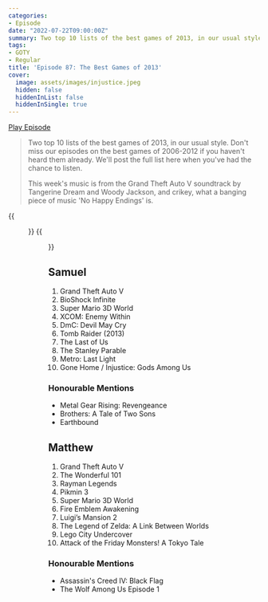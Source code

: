 ```yaml
---
categories:
- Episode
date: "2022-07-22T09:00:00Z"
summary: Two top 10 lists of the best games of 2013, in our usual style.
tags:
- GOTY
- Regular
title: 'Episode 87: The Best Games of 2013'
cover: 
  image: assets/images/injustice.jpeg
  hidden: false
  hiddenInList: false
  hiddenInSingle: true
---
```


[Play Episode](https://www.patreon.com/posts/episode-87-best-69404776)
> Two top 10 lists of the best games of 2013, in our usual style. Don't miss our episodes on the best games of 2006-2012 if you haven't heard them already. We'll post the full list here when you've had the chance to listen.
>
> This week's music is from the Grand Theft Auto V soundtrack by Tangerine Dream and Woody Jackson, and crikey, what a banging piece of music 'No Happy Endings' is.

{{<figure 
    src="/assets/images/ouroboroi.jpeg" 
    caption="Image Caption: Naeslyn" 
    alt="The Castle Ouroboroi" >}}
{{<figure 
    src="/assets/images/injustice.jpeg" 
    alt="Injustice" >}}

## Samuel

1. Grand Theft Auto V
2. BioShock Infinite
3. Super Mario 3D World
4. XCOM: Enemy Within
5. DmC: Devil May Cry
6. Tomb Raider (2013)
7. The Last of Us
8. The Stanley Parable
9. Metro: Last Light
10. Gone Home / Injustice: Gods Among Us

### Honourable Mentions

- Metal Gear Rising: Revengeance
- Brothers: A Tale of Two Sons
- Earthbound

## Matthew

1. Grand Theft Auto V
2. The Wonderful 101
3. Rayman Legends
4. Pikmin 3
5. Super Mario 3D World
6. Fire Emblem Awakening
7. Luigi’s Mansion 2
8. The Legend of Zelda: A Link Between Worlds
9. Lego City Undercover
10. Attack of the Friday Monsters! A Tokyo Tale


### Honourable Mentions

- Assassin's Creed IV: Black Flag
- The Wolf Among Us Episode 1